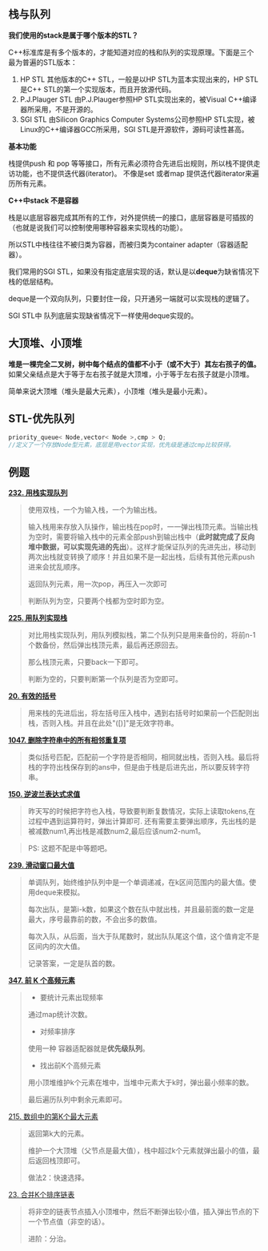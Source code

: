 ## 栈与队列

**我们使用的stack是属于哪个版本的STL？**

C++标准库是有多个版本的，才能知道对应的栈和队列的实现原理。下面是三个最为普遍的STL版本：

1. HP STL 其他版本的C++ STL，一般是以HP STL为蓝本实现出来的，HP STL是C++ STL的第一个实现版本，而且开放源代码。
2. P.J.Plauger STL 由P.J.Plauger参照HP STL实现出来的，被Visual C++编译器所采用，不是开源的。
3. SGI STL 由Silicon Graphics Computer Systems公司参照HP STL实现，被Linux的C++编译器GCC所采用，SGI STL是开源软件，源码可读性甚高。

**基本功能**

栈提供push 和 pop 等等接口，所有元素必须符合先进后出规则，所以栈不提供走访功能，也不提供迭代器(iterator)。 不像是set 或者map 提供迭代器iterator来遍历所有元素。

**C++中stack 不是容器**

栈是以底层容器完成其所有的工作，对外提供统一的接口，底层容器是可插拔的（也就是说我们可以控制使用哪种容器来实现栈的功能）。

所以STL中栈往往不被归类为容器，而被归类为container adapter（容器适配器）。

我们常用的SGI STL，如果没有指定底层实现的话，默认是以**deque**为缺省情况下栈的低层结构。

deque是一个双向队列，只要封住一段，只开通另一端就可以实现栈的逻辑了。

SGI STL中 队列底层实现缺省情况下一样使用deque实现的。

## 大顶堆、小顶堆

**堆是一棵完全二叉树，树中每个结点的值都不小于（或不大于）其左右孩子的值。** 如果父亲结点是大于等于左右孩子就是大顶堆，小于等于左右孩子就是小顶堆。

简单来说大顶堆（堆头是最大元素），小顶堆（堆头是最小元素）。

## STL-优先队列

```cpp
priority_queue< Node,vector< Node >,cmp > Q;
//定义了一个存放Node型元素，底层是用vector实现，优先级是通过cmp比较获得。
```

## 例题

**[232. 用栈实现队列](https://leetcode.cn/problems/implement-queue-using-stacks/)**

> 使用双栈，一个为输入栈，一个为输出栈。
>
> 输入栈用来存放入队操作，输出栈在pop时，一一弹出栈顶元素。当输出栈为空时，需要将输入栈中的元素全部push到输出栈中（**此时就完成了反向堆中数据，可以实现先进的先出**）。这样才能保证队列的先进先出，移动到两次出栈就变转换了顺序！并且如果不是一起出栈，后续有其他元素push进来会扰乱顺序。
>
> 返回队列元素，用一次pop，再压入一次即可
>
> 判断队列为空，只要两个栈都为空时即为空。

**[225. 用队列实现栈](https://leetcode.cn/problems/implement-stack-using-queues/)**

>对比用栈实现队列，用队列模拟栈，第二个队列只是用来备份的，将前n-1个数备份，然后弹出栈顶元素，最后再还原回去。
>
>那么栈顶元素，只要back一下即可。
>
>判断为空的，只要判断第一个队列是否为空即可。

**[20. 有效的括号](https://leetcode.cn/problems/valid-parentheses/)**

> 用来栈的先进后出，将左括号压入栈中，遇到右括号时如果前一个匹配则出栈，否则入栈。并且在此处"([)]"是无效字符串。

**[1047. 删除字符串中的所有相邻重复项](https://leetcode.cn/problems/remove-all-adjacent-duplicates-in-string/)**

> 类似括号匹配，匹配前一个字符是否相同，相同就出栈，否则入栈。最后将栈的字符出栈保存到的ans中，但是由于栈是后进先出，所以要反转字符串。

**[150. 逆波兰表达式求值](https://leetcode.cn/problems/evaluate-reverse-polish-notation/)**

> 昨天写的时候把字符也入栈，导致要判断复数情况，实际上读取tokens,在过程中遇到运算符时，弹出计算即可.
> 还有需要主要弹出顺序，先出栈的是被减数num1,再出栈是减数num2,最后应该num2-num1。

> PS: 这题不配是中等题吧。

**[239. 滑动窗口最大值](https://leetcode.cn/problems/sliding-window-maximum/)**

> 单调队列，始终维护队列中是一个单调递减，在k区间范围内的最大值。使用deque来模拟。
>
> 每次出队，是第i-k数，如果这个数在队中就出栈，并且最前面的数一定是最大，序号最靠前的数，不会出多的数值。
>
> 每次入队，从后面，当大于队尾数时，就出队队尾这个值，这个值肯定不是区间内的次大值。
>
> 记录答案，一定是队首的数。

**[347. 前 K 个高频元素](https://leetcode.cn/problems/top-k-frequent-elements/)**

> - 要统计元素出现频率
>
> 通过map统计次数。
>
> - 对频率排序
>
> 使用一种 容器适配器就是**优先级队列**。
>
> - 找出前K个高频元素
>
> 用小顶堆维护k个元素在堆中，当堆中元素大于k时，弹出最小频率的数。
>
> 最后遍历队列中剩余元素即可。

[215. 数组中的第K个最大元素](https://leetcode.cn/problems/kth-largest-element-in-an-array/description/)

> 返回第k大的元素。
>
> 维护一个大顶堆（父节点是最大值），栈中超过k个元素就弹出最小的值，最后返回栈顶即可。
>
> 做法2：快速选择。

[ 23. 合并K个排序链表](https://leetcode.cn/problems/merge-k-sorted-lists)

> 将非空的链表节点插入小顶堆中，然后不断弹出较小值，插入弹出节点的下一个节点值（非空的话）。
>
> 进阶：分治。
